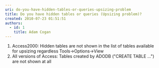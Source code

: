 ```yaml
---
uri: do-you-have-hidden-tables-or-queries-upsizing-problem
title: Do you have hidden tables or queries (Upsizing problem)?
created: 2010-07-23 01:51:51
authors:
  - id: 1
    title: Adam Cogan
---
```





<span class='intro'> 
  <ol>
    <li>Access2000&#58; Hidden tables are not shown in the list of tables available for upsizing regardless Tools-&gt;Options-&gt;View </li>
    <li>All versions of Access&#58; Tables created by ADODB (&quot;CREATE TABLE ...&quot;) are not shown at all </li>
</ol>
 </span>




